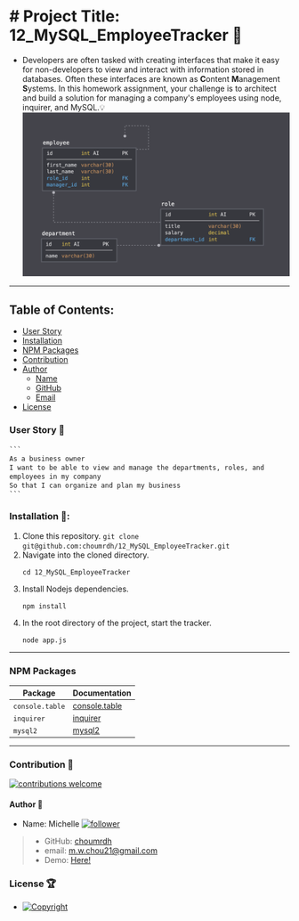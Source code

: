 #  # Project Title: 12_MySQL_EmployeeTracker :raised_hands:
  - Developers are often tasked with creating interfaces that make it easy for non-developers to view and interact with information stored in databases. Often these interfaces are known as **C**ontent **M**anagement **S**ystems. In this homework assignment, your challenge is to architect and build a solution for managing a company's employees using node, inquirer, and MySQL.:bulb: 
    [![Database Schema](Assets/schema.png)](https://drive.google.com/file/d/1ZkDfEeV84VC511b6PM2_woMMhSZrz-eL/view)
  ---
  ## Table of Contents:
  - [User Story](#user-story-speech_balloon)
  - [Installation](#installation-floppy_disk)
  - [NPM Packages](#npm-packages)
  - [Contribution](#contribution-handshake)
  - [Author](#author-bust_in_silhouette)
    - [Name](#author-bust_in_silhouette)
    - [GitHub](#author-bust_in_silhouette)
    - [Email](#author-bust_in_silhouette)
  - [License](#license-trophy)
  
  ### User Story :speech_balloon:
    ```
    As a business owner
    I want to be able to view and manage the departments, roles, and employees in my company
    So that I can organize and plan my business
    ```
  
  ###  Installation :floppy_disk::
  1. Clone this repository.
    ```
    git clone git@github.com:choumrdh/12_MySQL_EmployeeTracker.git
    ```
1. Navigate into the cloned directory.
    ```
    cd 12_MySQL_EmployeeTracker
    ```
1. Install Nodejs dependencies.
    ```
    npm install
    ```
1. In the root directory of the project, start the tracker.
    ```
    node app.js
    ```
---
    
### NPM Packages
| Package | Documentation |
| ----------- | ----------- |
| `console.table` | [console.table](https://www.npmjs.com/package/console.table) |
| `inquirer` | [inquirer](https://www.npmjs.com/package/inquirer) |
| `mysql2` | [mysql2](https://www.npmjs.com/package/mysql2) |

---

 ### Contribution :handshake: 
 
 [![contributions welcome](https://img.shields.io/badge/contributions-welcome-brightgreen.svg?style=flat)](https://github.com/choumrdh/12_MySQL_EmployeeTracker/issues)
  
  
  #### 	Author :bust_in_silhouette:
   - Name: Michelle [![follower](https://img.shields.io/github/followers/choumrdh?label=follower&style=social)](https://github.com/choumrdh?tab=followers)
  
  > - GitHub: [choumrdh](https://github.com/choumrdh)
  > - email: m.w.chou21@gmail.com
  > - Demo: [Here!](https://drive.google.com/file/d/1ZkDfEeV84VC511b6PM2_woMMhSZrz-eL/view)
  
 ### License :trophy:
   - [![Copyright](https://img.shields.io/badge/Copyright-Michelle-blue)](https://github.com/choumrdh)
  

